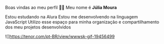 Boas vindas ao meu perfil 💙💙
Meu nome é **Júlia Moura**

Estou estudando na Alura
Estou me desenvolvendo na linguagem JavaScript
Utilizo esse espaço para minha organização e compartilhamento dos meu projetos desenvolvidos

![]https://tenor.com/pt-BR/view/wwwsk-gif-19456499
